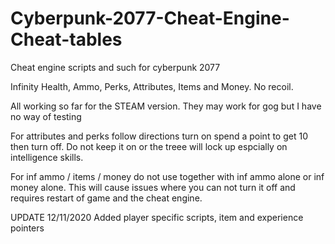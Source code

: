 # Cyberpunk-2077-Cheat-Engine-Cheat-tables
Cheat engine scripts and such for cyberpunk 2077

Infinity Health, Ammo, Perks, Attributes, Items and Money. No recoil.

All working so far for the STEAM version. They may work for gog but I have no way of testing

For attributes and perks follow directions turn on spend a point to get 10 then turn off. Do not keep it on or the treee will lock up espcially on intelligence skills. 

For inf ammo / items / money do not use together with inf ammo alone or inf money alone. This will cause issues where you can not turn it off and requires restart of game and the cheat engine. 


UPDATE 12/11/2020 
Added player specific scripts, item and experience pointers

